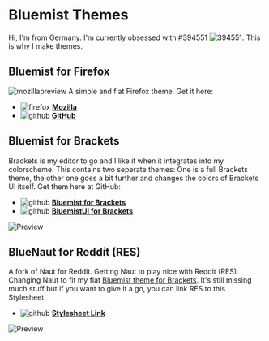 # Bluemist Themes

Hi, I'm from Germany. I'm currently obsessed with #394551 ![394551](https://user-images.githubusercontent.com/2411715/124731324-6a414580-df12-11eb-8dca-6e0d272a9179.png). This is why I make themes.

## Bluemist for Firefox
![mozillapreview](https://user-images.githubusercontent.com/2411715/124749940-273c9d80-df25-11eb-8b91-52b5a721ceaf.png)
A simple and flat Firefox theme. Get it here:
* ![firefox](https://user-images.githubusercontent.com/2411715/124732824-dec8b400-df13-11eb-96a2-fc28cccd427a.png) **[Mozilla](https://addons.mozilla.org/de/firefox/addon/bluemist-for-firefox/)**
* ![github](https://user-images.githubusercontent.com/2411715/124732862-ea1bdf80-df13-11eb-94b6-0a28782c80d6.png) **[GitHub](https://github.com/Huygenz/Bluemist-for-Firefox)**

## Bluemist for Brackets
Brackets is my editor to go and I like it when it integrates into my colorscheme.
This contains two seperate themes: One is a full Brackets theme, the other one goes a bit further and changes the colors of Brackets UI itself. Get them here at GitHub:
* ![github](https://user-images.githubusercontent.com/2411715/124732862-ea1bdf80-df13-11eb-94b6-0a28782c80d6.png)  **[Bluemist for Brackets](https://github.com/Huygenz/Bluemist-for-Brackets)**
* ![github](https://user-images.githubusercontent.com/2411715/124732862-ea1bdf80-df13-11eb-94b6-0a28782c80d6.png) **[BluemistUI for Brackets](https://github.com/Huygenz/Bluemist-UI-for-Brackets)**

![Preview](https://user-images.githubusercontent.com/2411715/122951066-4829be00-d37d-11eb-8c15-2065a243f891.png)

## BlueNaut for Reddit (RES)
A fork of Naut for Reddit. Getting Naut to play nice with Reddit (RES). Changing Naut to fit my flat [Bluemist theme for Brackets](https://github.com/huygenz/brackets-bluemist).
It's still missing much stuff but if you want to give it a go, you can link RES to this Stylesheet.

* ![github](https://user-images.githubusercontent.com/2411715/124732862-ea1bdf80-df13-11eb-94b6-0a28782c80d6.png) **[Stylesheet Link](https://huygenz.github.io/huygenz/bluenaut/bluenaut.min.css)**

![Preview](https://user-images.githubusercontent.com/2411715/124015109-9aee2000-d9e4-11eb-8116-456dd722e648.png)

